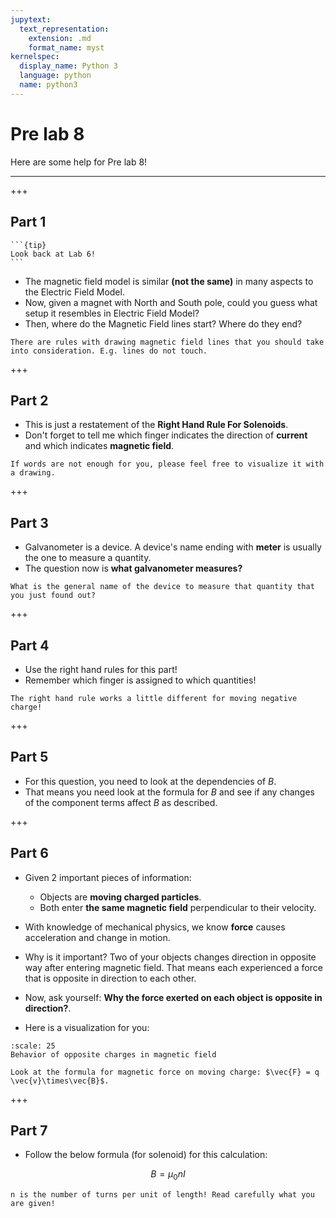 ```yaml
---
jupytext:
  text_representation:
    extension: .md
    format_name: myst
kernelspec:
  display_name: Python 3
  language: python
  name: python3
---
```

# Pre lab 8

Here are some help for Pre lab 8!
___

+++

## Part 1

````{margin}
```{tip}
Look back at Lab 6!
```
````

- The magnetic field model is similar **(not the same)** in many aspects to the Electric Field Model.
- Now, given a magnet with North and South pole, could you guess what setup it resembles in Electric Field Model?
- Then, where do the Magnetic Field lines start? Where do they end?

```{caution}
There are rules with drawing magnetic field lines that you should take into consideration. E.g. lines do not touch.
```

+++

## Part 2

- This is just a restatement of the **Right Hand Rule For Solenoids**.
- Don't forget to tell me which finger indicates the direction of **current** and which indicates **magnetic field**.

```{tip}
If words are not enough for you, please feel free to visualize it with a drawing.
```

+++

## Part 3

- Galvanometer is a device. A device's name ending with **meter** is usually the one to measure a quantity.
- The question now is **what galvanometer measures?**

```{tip}
What is the general name of the device to measure that quantity that you just found out?
```

+++

## Part 4

- Use the right hand rules for this part!
- Remember which finger is assigned to which quantities!

```{caution}
The right hand rule works a little different for moving negative charge!
```

+++

## Part 5

- For this question, you need to look at the dependencies of $B$.
- That means you need look at the formula for $B$ and see if any changes of the component terms affect $B$ as described.

+++

## Part 6

- Given 2 important pieces of information:
  - Objects are **moving charged particles**.
  - Both enter **the same magnetic field** perpendicular to their velocity.

- With knowledge of mechanical physics, we know **force** causes acceleration and change in motion.

- Why is it important? Two of your objects changes direction in opposite way after entering magnetic field. That means each experienced a force that is opposite in direction to each other.

- Now, ask yourself: **Why the force exerted on each object is opposite in direction?**.

- Here is a visualization for you:

```{figure} ../../images/lab8/part6_prelab8.png
:scale: 25
Behavior of opposite charges in magnetic field
```

```{tip}
Look at the formula for magnetic force on moving charge: $\vec{F} = q \vec{v}\times\vec{B}$.
```

+++

## Part 7

- Follow the below formula (for solenoid) for this calculation:

$$B = \mu_0 n I$$

```{caution}
n is the number of turns per unit of length! Read carefully what you are given!
```
